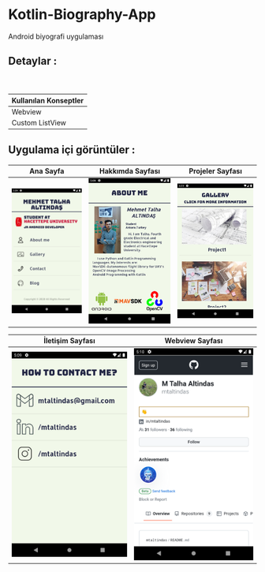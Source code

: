# Kotlin-Biography-App
Android biyografi uygulaması

## 	 Detaylar :

###  

</br>

| Kullanılan Konseptler | 
| ----------------- |
| Webview |
| Custom ListView|



## Uygulama içi görüntüler :
  
| Ana Sayfa | Hakkımda Sayfası | Projeler Sayfası |  
|:-:|:-:|:-:|
| ![1](https://github.com/mtaltindas/Kotlin-Biography-App/blob/main/app/1.png) |  ![2](https://github.com/mtaltindas/Kotlin-Biography-App/blob/main/app/2.png)  |  ![3](https://github.com/mtaltindas/Kotlin-Biography-App/blob/main/app/3.png) |
  
   
| İletişim Sayfası | Webview Sayfası | 
|:-:|:-:|
| ![4](https://github.com/mtaltindas/Kotlin-Biography-App/blob/main/app/4.png) |  ![5](https://github.com/mtaltindas/Kotlin-Biography-App/blob/main/app/5.png)  | 
